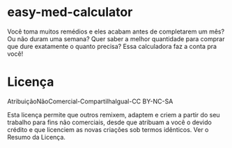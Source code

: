 # easy-med-calculator

Você toma muitos remédios e eles acabam antes de completarem um mês? Ou não duram uma semana? Quer saber a melhor quantidade para comprar que dure exatamente o quanto precisa? Essa calculadora faz a conta pra você!

# Licença

AtribuiçãoNãoComercial-CompartilhaIgual-CC BY-NC-SA

Esta licença permite que outros remixem, adaptem e criem a partir do seu trabalho para fins não comerciais, desde que atribuam a você o devido crédito e que licenciem as novas criações sob termos idênticos. Ver o Resumo da Licença.
